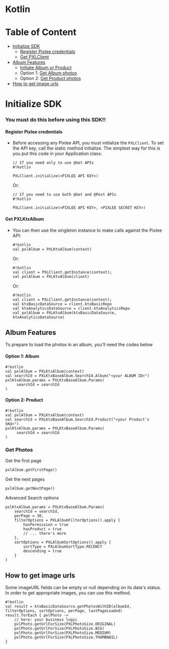 # Kotlin

# Table of Content
- [Initialize SDK](#Initialize-SDK)
    - [Register Pixlee credentials](#Register-Pixlee-credentials)
    - [Get PXLClient](#Get-PXLClient)
- [Album Features](#Album-Features)
    - [Initiate Album or Product](#Initiate-Album-or-Product)
    - Option 1: [Get Album photos](#Get-Album-photos)
    - Option 2: [Get Product photos](#Get-Product-photos)
- [How to get image urls](#How-to-get-image-urls)

# Initialize SDK
### You must do this before using this SDK!!
#### Register Pixlee credentials
- Before accessing any Pixlee API, you must initialize the `PXLClient`. To set the API key, call the static method initialize. The simplest way for this is you put this code in your Application class:
    ```
    // If you need only to use @Get APIs
    #!kotlin
    
    PXLClient.initialize(<PIXLEE API KEY>)
    ```
    Or:
    ```
    // If you need to use both @Get and @Post APIs
    #!kotlin
    
    PXLClient.initialize(<PIXLEE API KEY>, <PIXLEE SECRET KEY>)
    ```
#### Get PXLKtxAlbum
- You can then use the singleton instance to make calls against the Pixlee API:
    ```
    #!kotlin
    val pxlAlbum = PXLKtxAlbum(context)
    ```
    Or:
    ```
    #!kotlin
    val client = PXLClient.getInstance(context);
    val pxlAlbum = PXLKtxAlbum(client)
    ```
    Or:
    ```
    #!kotlin
    val client = PXLClient.getInstance(context);
    val ktxBasicDataSource = client.ktxBasicRepo
    val ktxAnalyticsDataSource = client.ktxAnalyticsRepo
    val pxlAlbum = PXLKtxAlbum(ktxBasicDataSource, ktxAnalyticsDataSource)
    ```
## Album Features
To prepare to load the photos in an album, you'll need the codes below
#### Option 1: Album
```
#!kotlin
val pxlAlbum = PXLKtxAlbum(context)
val searchId = PXLKtxBaseAlbum.SearchId.Album("<your ALBUM ID>")
pxlKtxAlbum.params = PXLKtxBaseAlbum.Params(
     searchId = searchId
)
```
#### Option 2: Product
```
#!kotlin
val pxlAlbum = PXLKtxAlbum(context)
val searchId = PXLKtxBaseAlbum.SearchId.Product("<your Product's SKU>")
pxlKtxAlbum.params = PXLKtxBaseAlbum.Params(
     searchId = searchId
)
```
### Get Photos
Get the first page
```
pxlAlbum.getFirstPage()
```

Get the next pages
```
pxlAlbum.getNextPage()
```
Advanced Search options
```
pxlKtxAlbum.params = PXLKtxBaseAlbum.Params(
    searchId = searchId,
    perPage = 30,
    filterOptions = PXLAlbumFilterOptions().apply {
        hasPermission = true
        hasProduct = true
        // ... there's more
    },
    sortOptions = PXLAlbumSortOptions().apply {
        sortType = PXLAlbumSortType.RECENCY
        descending = true
    }
)
```
## How to get image urls
Some imageURL fields can be empty or null depending on its data's status. In order to get appropriate images, you can use this method.
```
#!kotlin
val result = ktxBasicDataSource.getPhotosWithID(albumId, filterOptions, sortOptions, perPage, lastPageLoaded)
result.forEach { pxlPhoto ->
    // here: your business logic
    pxlPhoto.getUrlForSize(PXLPhotoSize.ORIGINAL)
    pxlPhoto.getUrlForSize(PXLPhotoSize.BIG)
    pxlPhoto.getUrlForSize(PXLPhotoSize.MEDIUM)
    pxlPhoto.getUrlForSize(PXLPhotoSize.THUMBNAIL)
}
```
    

